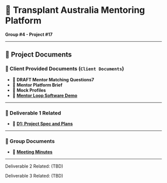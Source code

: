 # 📌 Transplant Australia Mentoring Platform  
**Group #4 - Project #17**

---

## 📂 Project Documents

### 📁 Client Provided Documents (`Client Documents`)
- 📄 **DRAFT Mentor Matching Questions7**
- 📄 **Mentor Platform Brief**
- 📄 **Mock Profiles**
- 🔗 [**Mentor Loop Software Demo**](https://mentorloop.com/mentoring-software-demo/)

---

### 📁 Deliverable 1 Related
- 🔗 [**D1: Project Spec and Plans**](https://docs.google.com/document/d/1B2W0x1fQyBrHjshv2L554beMLIA2AuBJ89yiS-ADU58/edit?usp=sharing)

---

### 📁 Group Documents
- 🔗 [**Meeting Minutes**](https://docs.google.com/document/d/1B1b7HbDKNtuweympwyXPBBPjXx0_4ljawXAbKCIf5Gk/edit?addon_store&tab=t.0)

---

Deliverable 2 Related: (TBD)

Deliverable 3 Related: (TBD)

